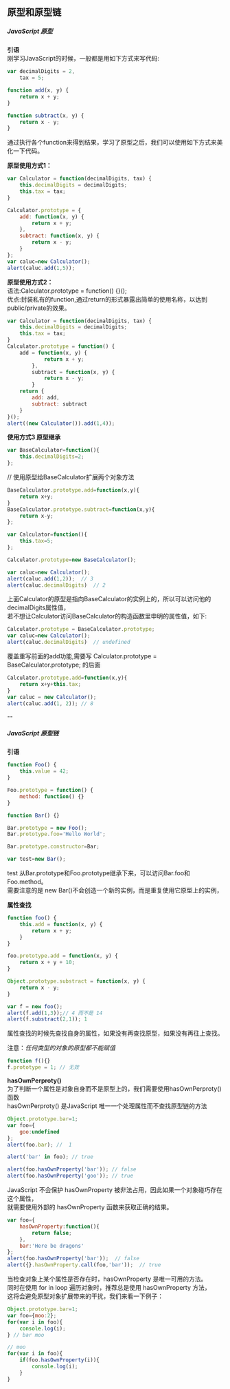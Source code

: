 ## 原型和原型链

##### JavaScript 原型
**引语**<br>
刚学习JavaScript的时候，一般都是用如下方式来写代码:
```javascript
var decimalDigits = 2,
    tax = 5;

function add(x, y) {
    return x + y;
}

function subtract(x, y) {
    return x - y;
}
```
通过执行各个function来得到结果，学习了原型之后，我们可以使用如下方式来美化一下代码。<br>

**原型使用方式1：**
```javascript
var Calculator = function(decimalDigits, tax) {
    this.decimalDigits = decimalDigits;
    this.tax = tax;
}

Calculator.prototype = {
    add: function(x, y) {
        return x + y;
    },
    subtract: function(x, y) {
        return x - y;
    }
};
var caluc=new Calculator();
alert(caluc.add(1,5));
```
**原型使用方式2：**<br>
语法:Calculator.prototype = function() {}();<br>
优点:封装私有的function,通过return的形式暴露出简单的使用名称，以达到public/private的效果。<br>
```javascript
var Calculator = function(decimalDigits, tax) {
    this.decimalDigits = decimalDigits;
    this.tax = tax;
}
Calculator.prototype = function() {
    add = function(x, y) {
            return x + y;
        },
        subtract = function(x, y) {
            return x - y;
        }
    return {
        add: add,
        subtract: subtract
    }
}();
alert((new Calculator()).add(1,4));
```
**使用方式3 原型继承**
```javascript
var BaseCalculator=function(){
	this.decimalDigits=2;
};
```

// 使用原型给BaseCalculator扩展两个对象方法
```javascript
BaseCalculator.prototype.add=function(x,y){
	return x+y;
}
BaseCalculator.prototype.subtract=function(x,y){
	return x-y;
};

var Calculator=function(){
	this.tax=5; 
};

Calculator.prototype=new BaseCalculator();

var caluc=new Calculator();
alert(caluc.add(1,2));  // 3
alert(caluc.decimalDigits)  // 2
```
上面Calculator的原型是指向BaseCalculator的实例上的，所以可以访问他的decimalDigits属性值，<br>
若不想让Calculator访问BaseCalculator的构造函数里申明的属性值，如下:
```javascript
Calculator.prototype = BaseCalculator.prototype;
var caluc=new Calculator();
alert(caluc.decimalDigits)  // undefined
```

覆盖重写前面的add功能,需要写 Calculator.prototype = BaseCalculator.prototype; 的后面
```javascript
Calculator.prototype.add=function(x,y){
	return x+y+this.tax;
}
var caluc = new Calculator();
alert(caluc.add(1, 2)); // 8
```

--

##### JavaScript 原型链
**引语**
```javascript
function Foo() {
    this.value = 42;
}

Foo.prototype = function() {
    method: function() {}
}

function Bar() {}

Bar.prototype = new Foo();
Bar.prototype.foo='Hello World';

Bar.prototype.constructor=Bar;

var test=new Bar();
```
test 从Bar.prototype和Foo.prototype继承下来，可以访问Bar.foo和Foo.method。<br>
需要注意的是 new Bar()不会创造一个新的实例，而是重复使用它原型上的实例，<br>


**属性查找**
```javascript
function foo() {
    this.add = function(x, y) {
        return x + y;
    }
}

foo.prototype.add = function(x, y) {
    return x + y + 10;
}

Object.prototype.substract = function(x, y) {
    return x - y;
}

var f = new foo();
alert(f.add(1,3));// 4 而不是 14
alert(f.substract(2,1)); 1
```
属性查找的时候先查找自身的属性，如果没有再查找原型，如果没有再往上查找。<br>


注意：*任何类型的对象的原型都不能赋值*
```javascript
function f(){}
f.prototype = 1; // 无效
```

**hasOwnPerproty()** <br>
为了判断一个属性是对象自身而不是原型上的，我们需要使用hasOwnPerproty()函数<br>
hasOwnPerproty() 是JavaScript 唯一一个处理属性而不查找原型链的方法
```javascript
Object.prototype.bar=1;
var foo={
	goo:undefined
};
alert(foo.bar); // 	1

alert('bar' in foo); // true

alert(foo.hasOwnProperty('bar')); // false
alert(foo.hasOwnProperty('goo')); // true
```
JavaScript 不会保护 hasOwnProperty 被非法占用，因此如果一个对象碰巧存在这个属性，<br>
就需要使用外部的 hasOwnProperty 函数来获取正确的结果。
```javascript
var foo={
	hasOwnProperty:function(){
		return false;
	},
	bar:'Here be dragons'
};
alert(foo.hasOwnProperty('bar'));  // false
alert({}.hasOwnProperty.call(foo,'bar'));  // true
```
当检查对象上某个属性是否存在时，hasOwnProperty 是唯一可用的方法。<br>
同时在使用 for in loop 遍历对象时，推荐总是使用 hasOwnProperty 方法，<br>
这将会避免原型对象扩展带来的干扰，我们来看一下例子：
```javascript
Object.prototype.bar=1;
var foo={moo:2};
for(var i in foo){
	console.log(i);
} // bar moo

// moo
for(var i in foo){
	if(foo.hasOwnProperty(i)){
		console.log(i);
	}
}
```

